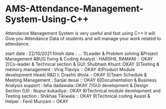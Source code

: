 # AMS-Attendance-Management-System-Using-C++
Attendance Management System is very useful and fast using C++ it will Give you Attendance Data of students  and will manage your work related to attendance.

start date : 22/10/2021
finish date : ...
1)Leader & Problem solving &Project Management &BUG fixing & Coding Analyst : HARSHIL RAMANI :: OKAY
2)Co-leader & Technical section & GUI: Shubham Khunt::OKAY
3)Testing & memory management : Viraj Tlaviya  :: OKAY
4)Product Module development Head( R&D ): Drashti dhola :: OKAY
5)Team Schedule &  Meeting Management : Sanjal desai :: OKAY
6)Documentation & Business Analysis support  : Isha dadawala::OKAY
7)GUI development & Design Section (UI) : Nupur kukadiya:: OKAY
8)Technical module development and Testing section : Shikhaa Tikiwala :: OKAY
9)Technical coding Assist & Helper : Fenil Munzani :: OKAY
